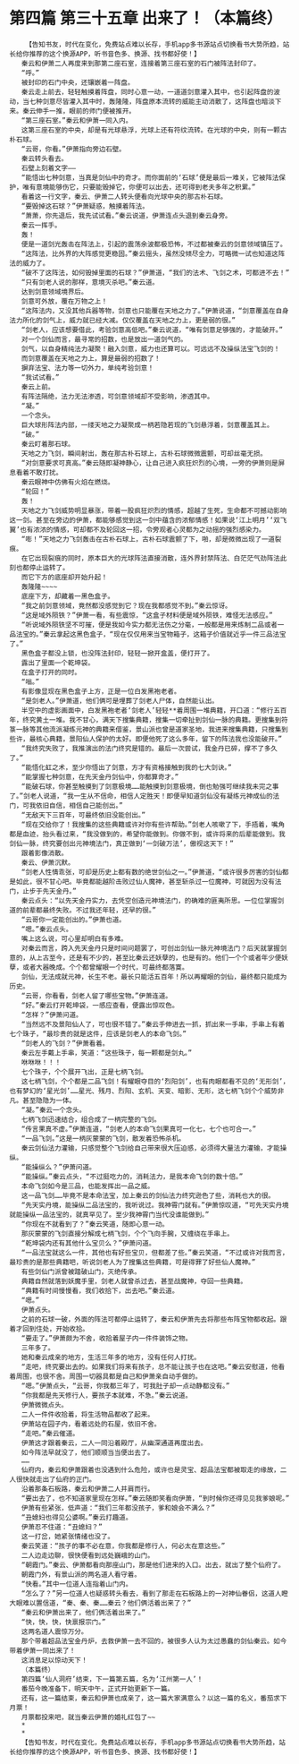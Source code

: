 # 第四篇 第三十五章 出来了！（本篇终）
        【告知书友，时代在变化，免费站点难以长存，手机app多书源站点切换看书大势所趋，站长给你推荐的这个换源APP，听书音色多、换源、找书都好使！】
       秦云和伊萧二人再度来到那第二座石室，连接着第三座石室的石门被阵法封印了。
       “呼。”
       被封印的石门中央，还镶嵌着一阵盘。
       秦云走上前去，轻轻触摸着阵盘，同时心意一动，一道道剑意灌入其中，也引起阵盘的波动，当七种剑意尽皆灌入其中时，轰隆隆，阵盘原本流转的威能主动消散了，这阵盘也暗淡下来。秦云伸手一推，眼前的师门便被推开。
       “第三座石室。”秦云和伊萧一同入内。
       这第三座石室的中央，却是有光球悬浮，光球上还有符纹流转。在光球的中央，则有一颗古朴石球。
       “云哥，你看。”伊萧指向旁边石壁。
       秦云转头看去。
       石壁上刻着文字——
       “能悟出七种剑意，当真是剑仙中的奇才。而你面前的‘石球’便是最后一难关，它被阵法保护，唯有意境能够伤它，只要能毁掉它，你便可以出去，还可得到老夫多年之积累。”
       看着这一行文字，秦云、伊萧二人转头便看向光球中央的那古朴石球。
       “要毁掉这石球？”伊萧疑惑，触摸着阵法。
       “萧萧，你先退后，我先试试看。”秦云说道，伊萧连点头退到秦云身旁。
       秦云一挥手。
       轰！
       便是一道剑光轰击在阵法上，引起的震荡余波都极恐怖，不过都被秦云的剑意领域镇压了。
       “这阵法，比外界的大阵感觉更稳固。”秦云摇头，虽然没倾尽全力，可略微一试也知道这阵法的威力了。
       “破不了这阵法，如何毁掉里面的石球？”伊萧道，“我们的法术、飞剑之术，可都进不去！”
       “只有剑老人说的那样，意境灭杀吧。”秦云道。
       达到剑意领域境界后。
       剑意可外放，覆在万物之上！
       “这阵法内，又没其他兵器等物，剑意也只能覆在天地之力了。”伊萧说道，“剑意覆盖在自身法力所化的剑气上，威力就已经大减。仅仅覆盖在天地之力上，更是弱的很。”
       “剑老人，应该想要借此，考验剑意高低吧。”秦云说道，“唯有剑意足够强的，才能破开。”
       对一个剑仙而言，最寻常的招数，也是放出一道剑气的。
       剑气，以自身精纯法力凝聚！融入剑意，威力也还算可以。可远远不及操纵法宝飞剑的！
       而剑意覆盖在天地之力上，算是最弱的招数了！
       摒弃法宝、法力等一切外力，单纯考验剑意！
       “我试试看。”
       秦云上前。
       有阵法隔绝，法力无法渗透，可剑意领域却不受影响，渗透其中。
       “凝。”
       一个念头。
       巨大球形阵法内部，一缕天地之力凝聚成一柄若隐若现的飞剑悬浮着，剑意覆盖其上。
       “破。”
       秦云盯着那石球。
       天地之力飞剑，瞬间射出，轰在那古朴石球上，古朴石球微微震颤，可却丝毫无损。
       “对剑意要求可真高。”秦云随即凝神静心，让自己进入疯狂炽烈的心境，一旁的伊萧则是屏息看着不敢打扰。
       秦云眼神中仿佛有火焰在燃烧。
       “轮回！”
       轰！
       天地之力飞剑威势明显暴涨，带着一股疯狂炽烈的情感，超越了生死，生命都不可撼动影响这一剑。甚至在旁边的伊萧，都能够感觉到这一剑中蕴含的浓郁情感！如果说‘江上明月’‘双飞翼’也有浓浓的情感，可却都不及轮回这一招，令旁观者心灵都为之动摇的强烈感染力。
       “嘭！”天地之力飞剑轰击在古朴石球上，古朴石球震颤了下，啪，却是微微出现了一道裂痕。
       在它出现裂痕的同时，原本巨大的光球阵法直接消散，连外界封禁阵法、白茫茫气劲阵法此刻也都停止运转了。
       而它下方的底座却开始升起！
       轰隆隆~~~~
       底座下方，却藏着一黑色盒子。
       “我之前剑意领域，竟然都没感觉到它？现在我都感觉不到。”秦云惊讶。
       “这是域外陨铁？”伊萧一看，有些震惊，“这盒子材料便是域外陨铁，难怪无法感应。”
       “听说域外陨铁坚不可摧，便是我如今实力都无法伤之分毫，一般都是用来炼制二品或者一品法宝的。”秦云拿起这黑色盒子，“现在仅仅用来当宝物箱子，这箱子价值就近乎一件三品法宝了。”
       黑色盒子都没上锁，也没阵法封印，轻轻一掀开盒盖，便打开了。
       露出了里面一个乾坤袋。
       在盒子打开的同时。
       “嗡。”
       有影像显现在黑色盒子上方，正是一位白发黑袍老者。
       “是剑老人。”伊萧道，他们俩可是埋葬了剑老人尸体，自然能认出。
       半空中的虚影画面中，白发黑袍老者‘剑老人’轻轻**着周围一堆典籍，开口道：“修行五百年，终究黄土一堆。我不甘心，满天下搜集典籍，搜集一切牵扯到剑仙一脉的典籍。更搜集到符箓一脉等其他流派凝练元神的典籍来借鉴，景山派也曾是道家圣地，我进来搜集典籍，只搜集到些许，最核心典籍，景阳仙人保护的太好。即便他死了这么多年，留下的阵法我也没能破开。”
       “我终究失败了，我推演出的法门终究是错的。最后一次尝试，我金丹已碎，撑不了多久了。”
       “能悟化虹之术，至少你悟出了剑意，方才有资格接触到我的七大剑诀。”
       “能掌握七种剑意，在先天金丹剑仙中，你都算奇才。”
       “能破石球，你甚至触摸到了剑意极境……能触摸到剑意极境，倒也勉强可继续我未完之事了。”剑老人说道，“我一生从不信命，相信人定胜天！即便早知道剑仙没有凝练元神成仙的法门，可我依旧自信，相信自己能创出。”
       “无敌天下三百年，可最终依旧没能创出。”
       “现在交给你了！我搜集的这些典籍或许对你有些许帮助。”剑老人咳嗽了下，手捂着，嘴角都是血迹，抬头看过来，“我没做到的，希望你能做到。你做不到，或许将来的后辈能做到。我剑仙一脉，终究要创出元神境法门，真正做到‘一剑破万法’，傲视这天下！”
       跟着影像消散。
       秦云、伊萧沉默。
       “剑老人性情乖张，可却是历史上都有数的绝世剑仙之一。”伊萧道，“或许很多厉害的剑仙都是如此，很不甘心吧。毕竟都能越阶击败过仙人魔神，甚至斩杀过一位魔神，可就因为没有法门，止步于先天金丹。”
       秦云点头：“以先天金丹实力，去凭空创造元神境法门，的确难的匪夷所思。一位位掌握剑道的前辈都最终失败。不过我还年轻，还早的很。”
       “云哥你一定能创出的。”伊萧也道。
       “嗯。”秦云点头。
       嘴上这么说，可心里却明白有多难。
       对秦云而言，跨入先天金丹只是时间问题罢了，可创出剑仙一脉元神境法门？后天就掌握剑意的，从上古至今，还是有不少的，甚至比秦云还妖孽的，也是有的。他们一个个或者年少便妖孽，或者大器晚成。个个都曾耀眼一个时代，可最终都落寞。
       剑仙，无法成就元神，长生不老。最长只能活五百年！所以再耀眼的剑仙，最终都只能成为历史。
       “云哥，你看看，剑老人留了哪些宝物。”伊萧连道。
       “好。”秦云打开乾坤袋，一感应查看，便露出惊叹色。
       “怎样？”伊萧问道。
       “当然远不及景阳仙人了，可也很不错了。”秦云手伸进去一抓，抓出来一手串，手串上有着七个珠子，“最珍贵的就是这件，应该是剑老人的本命飞剑。”
       “剑老人的飞剑？”伊萧看着。
       秦云左手戴上手串，笑道：“这些珠子，每一颗都是剑丸。”
       咻咻咻！！！
       七个珠子，个个展开飞出，正是七柄飞剑。
       这七柄飞剑，个个都是二品飞剑！有耀眼夺目的‘烈阳剑’，也有肉眼都看不见的‘无形剑’，也有梦幻的‘星光剑’……星光、残月、烈阳、玄机、天变、暗影、无形，这七柄飞剑个个威势非凡。甚至隐隐为一体。
       “凝。”秦云一个念头。
       七柄飞剑迅速结合，组合成了一柄完整的飞剑。
       “传言果真不虚。”伊萧连道，“剑老人的本命飞剑果真可一化七，七个也可合一。”
       “一品飞剑。”这是一柄灰蒙蒙的飞剑，散发着恐怖杀机。
       秦云剑仙法力灌输，只感觉整个飞剑给自己带来很大压迫感，必须得大量法力灌输，才能操纵。
       “能操纵么？”伊萧问道。
       “能操纵。”秦云点头，“不过挺吃力的，消耗法力，是我本命飞剑的数十倍。”
       本命飞剑如今是三品，也能发挥出一品之威。
       这一品飞剑……毕竟不是本命法宝，加上秦云的剑仙法力终究逊色了些，消耗也大的很。
       “先天实丹境，能操纵二品法宝的，我听说过。我神霄门就有。”伊萧惊叹道，“可先天实丹境就能操纵一品法宝的，就真罕见了。至少我神霄门当代没谁能做到。”
       “你现在不就看到了？”秦云笑道，随即心意一动。
       那灰蒙蒙的飞剑直接分解成七柄飞剑，个个飞向手腕，又缠绕在手串上。
       “乾坤袋内还有其他什么宝贝么？”伊萧问道。
       “一品法宝就这么一件，其他也有好些宝贝，但都差了些。”秦云笑道，“不过或许对我而言，最珍贵的是那些典籍吧，听说剑老人为了搜集这些典籍，可是得罪了好些仙人魔神。”
       有些剑仙门派曾被踏破山门，灭绝传承。
       典籍自然就落到妖魔手里，剑老人就曾杀过去，甚至战魔神，夺回一些典籍。
       “典籍有时间慢慢看，我们收拾下，出去吧。”秦云道。
       “嗯。”
       伊萧点头。
       之前的石球一破，外面的阵法可都停止运转了，秦云和伊萧先去将那些布阵宝物都收起。跟着才回到住处，开始收拾。
       “要走了。”伊萧颇为不舍，收拾着屋子内一件件装饰之物。
       三年多了。
       她和秦云成亲的地方，生活三年多的地方，没有任何人打扰。
       “走吧，终究要出去的。如果我们将来有孩子，总不能让孩子也在这吧。”秦云安慰道，他看着周围，也很不舍。周围一切器具都是自己和伊萧亲自动手做的。
       “嗯。”伊萧点头，“云哥，你我都三年了，可我肚子却一点动静都没有。”
       “你我都是先天修行人，要孩子本就难，不急。”秦云说道。
       伊萧微微点头。
       二人一件件收拾着，将生活物品都收了起来。
       伊萧站在园子内，看着远处的石屋，依旧不舍。
       “走吧。”秦云催道。
       伊萧这才跟着秦云，二人一同沿着殿厅，从幽深通道再度出去。
       如今阵法早就没了，他们顺顺当当便出去了。
       ……
       仙府内，秦云和伊萧跟着也没遇到什么危险，或许也是灵宝、超品法宝都被取走的缘故，二人很快就走出了仙府的正门。
       沿着那条石板路，秦云和伊萧二人并肩而行。
       “要出去了，也不知道家里现在怎样。”秦云随即笑看向伊萧，“到时候你还得见见我爹娘呢。”
       伊萧有些紧张，低声道：“我们三年都没孩子，爹和娘会不满么？”
       “丑媳妇也得见公婆啊。”秦云打趣道。
       伊萧忍不住道：“丑媳妇？”
       这一打岔，她紧张情绪也没了。
       秦云笑道：“孩子的事不必在意，你我都是修行人，何必太在意这些。”
       二人边走边聊，很快便看到远处巍峨的山门。
       “朝霞门。”秦云、伊萧都看向那座山门，那是他们进来的入口。出去，就出了整个仙府了。
       朝霞门外，有景山派的两名道人看守着。
       “快看。”其中一位道人连指着山门内。
       “怎么了？”另一位道人也疑惑转头看去，看到了那走在石板路上的一对神仙眷侣，这道人瞪大眼难以置信道，“秦、秦、秦……秦云？他们俩活着出来了？”
       “秦云和伊萧出来了，他们俩活着出来了。”
       “快，快，快，快禀报宗门。”
       这两名道人震惊万分。
       那个带着超品法宝金丹炉，去救伊萧一去不回的，被很多人认为太过愚蠢的剑仙秦云。如今带着伊萧一同出来了！
       这消息足以惊动天下！
       （本篇终）
       第四篇‘仙人洞府’结束，下一篇第五篇，名为‘江州第一人’！
       番茄今晚准备下，明天中午，正式开始更新下一篇。
       还有，这一篇结束，秦云和伊萧也成亲了，这一篇大家满意么？以这一篇的名义，番茄求下月票！
       月票都投来吧，就当秦云伊萧的婚礼红包了~~
       *
       *
       【告知书友，时代在变化，免费站点难以长存，手机app多书源站点切换看书大势所趋，站长给你推荐的这个换源APP，听书音色多、换源、找书都好使！】